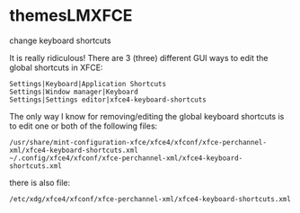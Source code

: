 # themesLMXFCE

change keyboard shortcuts

It is really ridiculous! There are 3 (three) different GUI ways to edit the global shortcuts in XFCE:

    Settings|Keyboard|Application Shortcuts
    Settings|Window manager|Keyboard
    Settings|Settings editor|xfce4-keyboard-shortcuts
    
The only way I know for removing/editing the global keyboard shortcuts is to edit one or both of the following files:

    /usr/share/mint-configuration-xfce/xfce4/xfconf/xfce-perchannel-xml/xfce4-keyboard-shortcuts.xml
    ~/.config/xfce4/xfconf/xfce-perchannel-xml/xfce4-keyboard-shortcuts.xml
    
there is also file:

    /etc/xdg/xfce4/xfconf/xfce-perchannel-xml/xfce4-keyboard-shortcuts.xml
